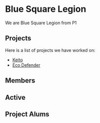<!--

**Here are some ideas to get you started:**

🙋‍♀️ A short introduction - what is your organization all about?
🌈 Contribution guidelines - how can the community get involved?
👩‍💻 Useful resources - where can the community find your docs? Is there anything else the community should know?
🍿 Fun facts - what does your team eat for breakfast?
🧙 Remember, you can do mighty things with the power of [Markdown](https://docs.github.com/github/writing-on-github/getting-started-with-writing-and-formatting-on-github/basic-writing-and-formatting-syntax)
-->

# Blue Square Legion

We are Blue Square Legion from P1


## Projects
Here is a list of projects we have worked on:

- [Keito](https://sam325.itch.io/keito-game)
- [Eco Defender](https://light-with-blocks.itch.io/eco-defender)

## Members

## Active


## Project Alums

